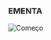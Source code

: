 ### EMENTA
![Começo](https://github.com/AlexDeSaran/Estimativas-Metricas-Software/blob/main/Teoria_Computa%C3%A7%C3%A3o/ementa.png)
